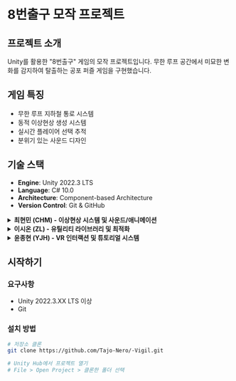 # 8번출구 모작 프로젝트

## 프로젝트 소개
Unity를 활용한 "8번출구" 게임의 모작 프로젝트입니다. 무한 루프 공간에서 미묘한 변화를 감지하여 탈출하는 공포 퍼즐 게임을 구현했습니다.

## 게임 특징
- 무한 루프 지하철 통로 시스템
- 동적 이상현상 생성 시스템
- 실시간 플레이어 선택 추적
- 분위기 있는 사운드 디자인

## 기술 스택
- **Engine**: Unity 2022.3 LTS
- **Language**: C# 10.0
- **Architecture**: Component-based Architecture
- **Version Control**: Git & GitHub

<details>
<summary><b>최현민 (CHM) - 이상현상 시스템 및 사운드/애니메이션</b></summary>

### 담당 업무
- 게임 내 이상현상 구현 및 트리거 시스템 개발
- NPC AI 및 애니메이션 상태 관리
- 환경 사운드 및 인터랙션 사운드 구현
- 공포 분위기 연출을 위한 시각/청각 효과 개발

### 주요 스크립트
| 스크립트명 | 기능 설명 |
|-----------|----------|
| **이상현상 시스템** | |
| `RoomThreeTrigger.cs` | 플레이어 움직임에 따른 방 색상 변화 이상현상 구현 |
| `DoorSoundController.cs` | 플레이어 접근 시 문이 자동으로 열리는 이상현상 |
| **NPC AI 시스템** | |
| `Slender_Ctrl.cs` | 슬렌더맨 AI - 플레이어 감지 및 추적, 깜빡임 효과 |
| `CDO_Blood_Ctrl.cs` | 피 묻은 군인 AI - 플레이어 추적 및 크기 증가 효과 |
| `CDO_Crying.cs` | 우는 군인 - 주기적 울음소리 및 플레이어 감지 시 기립 |
| `CDO_Soldier.cs` | 일반 군인 - 경례, 엎드려, 차렷 등 군인 동작 구현 |

### 기술적 특징
- 코루틴을 활용한 시간 기반 이벤트 제어
- Animator Controller를 통한 복잡한 애니메이션 상태 관리
- AudioSource를 활용한 3D 공간 사운드 구현
- Physics.OverlapSphere를 이용한 효율적인 플레이어 감지
- 다양한 트리거 시스템으로 인터랙티브한 공포 요소 구현

</details>

<details>
<summary><b>이시온 (ZL) - 유틸리티 라이브러리 및 최적화</b></summary>

### 담당 업무
- 공통 유틸리티 라이브러리 개발
- 성능 최적화를 위한 확장 메서드 구현
- 디자인 패턴 인터페이스 제공
- 컬렉션 및 타입 변환 유틸리티 개발

### 주요 스크립트
| 스크립트명 | 기능 설명 |
|-----------|----------|
| **디자인 패턴** | |
| `ISingleton.cs` | 제네릭 싱글톤 패턴 인터페이스 구현 |
| **컬렉션 확장** | |
| `ArrayExtensions.cs` | 배열을 LinkedList로 변환하는 확장 메서드 |
| `LinkedListExtensions.cs` | LinkedList의 PopFirst/PopLast 기능 추가 |
| **문자열 처리** | |
| `CharExtensions.cs` | Span을 활용한 고성능 문자열 연결 |
| `StringBuilderExtensions.cs` | StringBuilder의 효율적인 Concat 메서드 제공 |
| **타입 변환** | |
| `EnumExtensions.cs` | unsafe 코드를 활용한 Enum↔int 고속 변환 |
| `EnumUnion.cs` | Enum 변환을 위한 Union 타입 구조체 |
| **수학 유틸리티** | |
| `MathEx.cs` | 각도-라디안 변환 상수 (Deg2Rad, Rad2Deg) |
| `MathFEx.cs` | float 수학 상수 및 오디오 데시벨 변환 메서드 |

### 기술적 특징
- `unsafe` 코드와 포인터를 활용한 고성능 구현
- `Span<T>`를 사용한 메모리 효율적인 문자열 처리
- 제네릭을 활용한 재사용 가능한 유틸리티
- 확장 메서드를 통한 직관적인 API 제공

</details>

<details>
<summary><b>윤종현 (YJH) - VR 인터랙션 및 튜토리얼 시스템</b></summary>

### 담당 업무
- VR 핸드 트래킹 및 제스처 인식 시스템 구현
- 튜토리얼 진행 로직 및 대화 시스템 개발
- 플레이어 이동 컨트롤러 구현
- UI/UX 매니저 시스템 구축

### 주요 스크립트
| 스크립트명 | 기능 설명 |
|-----------|----------|
| **튜토리얼 시스템** | |
| `TutorialDialog.cs` | 튜토리얼 진행 로직 및 제스처 학습 시퀀스 관리 |
| `DialogueManager.cs` | 대화창 UI 표시 및 텍스트 출력 관리 |
| **VR 컨트롤러** | |
| `LeftHandMotion.cs` | 왼손 제스처 인식 및 이동 제어 (전진/후진/달리기) |
| `RightHandMotion.cs` | 오른손 제스처 인식 및 상호작용 제어 |
| **트리거 시스템** | |
| `Trigger.cs` | 플레이어 충돌 감지 및 이벤트 발생 |

### 기술적 특징
- Unity XR Hands를 활용한 핸드 트래킹 구현
- 코루틴을 활용한 순차적 튜토리얼 진행
- 제스처 기반 이동 시스템 (엄지/검지/새끼손가락 인식)
- UnityEvent를 활용한 유연한 이벤트 시스템

</details>

## 시작하기

### 요구사항
- Unity 2022.3.XX LTS 이상
- Git

### 설치 방법
```bash
# 저장소 클론
git clone https://github.com/Tajo-Nero/-Vigil.git

# Unity Hub에서 프로젝트 열기
# File > Open Project > 클론한 폴더 선택
